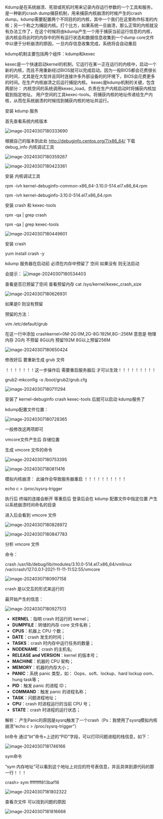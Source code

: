 Kdump是在系统崩溃、死锁或死机时用来记录内存运行参数的一个工具和服务，是一种新的crash dump捕获机制，用来捕获内核崩溃的时候产生的crash dump。kdump需要配置两个不同目的的内核，其中一个我们在这里称作标准的内核；另一个称之为捕捉内核。打个比方，如果系统一旦崩溃，那么正常的内核就没有办法工作了，在这个时候将由kdump产生一个用于捕获当前运行信息的内核，该内核会将此时的内存中的所有运行状态和数据信息收集到一个dump core文件中以便于分析崩溃的原因，一旦内存信息收集完成，系统将会自动重启


kdump机制主要包括两个组件：kdump和kexec

kexec是一个快速启动kernel的机制，它运行在某一正在运行的内核中，启动一个新的内核，而且不用重新经过BIOS就可以完成启动。因为一般BIOS都会花费很长的时间，尤其是在大型并且同时连接许多外部设备的的环境下，BIOS会花费更多的时间。在生产内核崩溃之后运行捕捉内核。
kexec是kdump机制的关键，包含两部分：
内核空间的系统调用kexec_load。负责在生产内核启动时将捕获内核加载到指定地址。
用户空间的工具kexec-tools。将捕获内核的地址传递给生产内核，从而在系统崩溃的时候找到捕获内核的地址并运行。



安装 kdump 服务

首先查看系统内核版本

![image-20240307180333690](https://niuzhan-1306014148.cos.ap-beijing.myqcloud.com/Typora/image-20240307180333690.png)


根据自己的版本到此处  http://debuginfo.centos.org/7/x86_64/  下载 debug_info  内核调试工具

![image-20240307180359267](https://niuzhan-1306014148.cos.ap-beijing.myqcloud.com/Typora/image-20240307180359267.png)

![image-20240307180423361](https://niuzhan-1306014148.cos.ap-beijing.myqcloud.com/Typora/image-20240307180423361.png)

安装  内核调试工具

rpm -ivh kernel-debuginfo-common-x86_64-3.10.0-514.el7.x86_64.rpm

rpm -ivh kernel-debuginfo-3.10.0-514.el7.x86_64.rpm

安装  crash  和  kexec-tools

rpm -qa | grep crash

rpm -qa | grep kexec-tools

![image-20240307180449601](https://niuzhan-1306014148.cos.ap-beijing.myqcloud.com/Typora/image-20240307180449601.png)

安装 crash

yum install crash -y

kdump 服务器在启动前 必须在内存中预留了 空间  如果没有 则无法启动

会提示：
![image-20240307180534403](https://niuzhan-1306014148.cos.ap-beijing.myqcloud.com/Typora/image-20240307180534403.png)

查看是否已预留了空间
查看预留内存
cat /sys/kernel/kexec_crash_size 

![image-20240307180626931](https://niuzhan-1306014148.cos.ap-beijing.myqcloud.com/Typora/image-20240307180626931.png)

如果是0  则没有预留

预留的方法：

vim  /etc/default/grub

在这一行中添加 crashkernel=0M-2G:0M,2G-8G:192M,8G-:256M
意思是 物理内存 2G内 不预留  8G以内 预留192M  8G以上预留256M

![image-20240307180650424](https://niuzhan-1306014148.cos.ap-beijing.myqcloud.com/Typora/image-20240307180650424.png)

修改好后  要重新生成 grub 文件

！！！！！！！这一步操作后 需要重启服务器后 才可以生效！！！！！！！！！

grub2-mkconfig -o /boot/grub2/grub.cfg

![image-20240307180711294](https://niuzhan-1306014148.cos.ap-beijing.myqcloud.com/Typora/image-20240307180711294.png)

安装了 kernel-debuginfo   crash  kexec-tools 后就可以启动 kdump服务了

kdump配置文件位置：

![image-20240307180728365](https://niuzhan-1306014148.cos.ap-beijing.myqcloud.com/Typora/image-20240307180728365.png)

一般修改这两项即可

vmcore文件产生后 存储位置

生成 vmcore 文件的命令

![image-20240307180753395](https://niuzhan-1306014148.cos.ap-beijing.myqcloud.com/Typora/image-20240307180753395.png)


![image-20240307180811416](https://niuzhan-1306014148.cos.ap-beijing.myqcloud.com/Typora/image-20240307180811416.png)

模拟内核崩溃：  此操作会导致服务器重启 ！！！！！！！！！！

echo  c  > /proc/sysrq-trigger

执行后 终端的连接会断开  等重启后  登录后会在 kdump 配置文件中指定位置 产生以系统崩溃时间命名的目录

进入后会看到  vmcore  文件

![image-20240307180828972](https://niuzhan-1306014148.cos.ap-beijing.myqcloud.com/Typora/image-20240307180828972.png)

![image-20240307180847783](https://niuzhan-1306014148.cos.ap-beijing.myqcloud.com/Typora/image-20240307180847783.png)


分析 vmcore 文件

命令：

crash /usr/lib/debug/lib/modules/3.10.0-514.el7.x86_64/vmlinux /var/crash/127.0.0.1-2021-11-11-11\:52\:55/vmcore

![image-20240307180907158](https://niuzhan-1306014148.cos.ap-beijing.myqcloud.com/Typora/image-20240307180907158.png)


crash  是以交互的形式来运行的 

最开始产生的信息：

![image-20240307180927513](https://niuzhan-1306014148.cos.ap-beijing.myqcloud.com/Typora/image-20240307180927513.png)

- **KERNEL**：指明 crash 时运行的 kernel；
- **DUMPFILE**：转储的内存 core 文件名称；
- **CPUS**：机器上 CPU 个数；
- **DATE**：crash 发生的时间；
- **TASKS**：crash 时内存中运行任务的数量；
- **NODENAME**：crash 的主机名;
- **RELEASE and VERSION**：kernel 的版本号；
- **MACHINE**：机器的 CPU 架构；
- **MEMORY**：机器的内存大小；
- **PANIC**：系统 panic 类型，如： Oops、soft、lockup、hard lockup oom、hung task等；
- **PID**：触发 panic 的进程 ID；
- **COMMAND**：触发 panic 的进程名称；
- **TASK**：问题进程地址；
- **CPU**：crash 时进程运行的当前 CPU 号；
- **STATE**：crash 时进程的运行状态；

解析：
    产生Panic的原因是sysrq触发了一个crash（Ps：我使用了sysrq模拟内核崩溃“echo c > /proc/sysrq-trigger”）


bt命令
通过“bt”命令+上述的“PID”字段，可以打印问题进程的栈信息，如下：

![image-20240307181746166](https://niuzhan-1306014148.cos.ap-beijing.myqcloud.com/Typora/image-20240307181746166.png)

sym命令

“sym 内存地址”可以看到这个地址上对应的符号表信息，并且具体到源代码的那一行！！！

crash> sym ffffffff813baf16

![image-20240307181802322](https://niuzhan-1306014148.cos.ap-beijing.myqcloud.com/Typora/image-20240307181802322.png)


查看次文件  可以找到问题的原因

![image-20240307181816668](https://niuzhan-1306014148.cos.ap-beijing.myqcloud.com/Typora/image-20240307181816668.png)